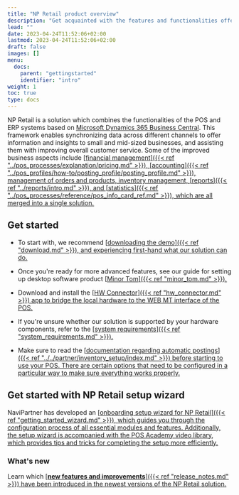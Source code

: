 ```yaml
---
title: "NP Retail product overview"
description: "Get acquainted with the features and functionalities offered by the NP Retail solution for POS systems."
lead: ""
date: 2023-04-24T11:52:06+02:00
lastmod: 2023-04-24T11:52:06+02:00
draft: false
images: []
menu:
  docs:
    parent: "gettingstarted"
    identifier: "intro"
weight: 1
toc: true
type: docs
---
```


NP Retail is a solution which combines the functionalities of the POS and ERP systems based on [<ins>Microsoft Dynamics 365 Business Central<ins>](https://learn.microsoft.com/en-us/dynamics365/business-central/). This framework enables synchronizing data across different channels to offer information and insights to small and mid-sized businesses, and assisting them with improving overall customer service. Some of the improved business aspects include [<ins>financial management<ins>]({{< ref "../pos_processes/explanation/pricing.md" >}}), [<ins>accounting<ins>]({{< ref "../pos_profiles/how-to/posting_profile/posting_profile.md" >}}), management of orders and products, inventory management, [<ins>reports<ins>]({{< ref "../reports/intro.md" >}}), and [<ins>statistics<ins>]({{< ref "../pos_processes/reference/pos_info_card_ref.md" >}}), which are all merged into a single solution. 

## Get started

- To start with, we recommend [<ins>downloading the demo<ins>]({{< ref "download.md" >}}), and experiencing first-hand what our solution can do.

- Once you're ready for more advanced features, see our guide for setting up desktop software product [<ins>Minor Tom<ins>]({{< ref "minor_tom.md" >}}).
 
- Download and install the [<ins>HW Connector<ins>]({{< ref "hw_connector.md" >}}) app to bridge the local hardware to the WEB MT interface of the POS.

- If you're unsure whether our solution is supported by your hardware components, refer to the [<ins>system requirements<ins>]({{< ref "system_requirements.md" >}}).

- Make sure to read the [<ins>documentation regarding automatic postings<ins>]({{< ref "../../partner/inventory_setup/index.md" >}}) before starting to use your POS. There are certain options that need to be configured in a particular way to make sure everything works properly.

## Get started with NP Retail setup wizard 

NaviPartner has developed an [<ins>onboarding setup wizard for NP Retail<ins>]({{< ref "getting_started_wizard.md" >}}), which guides you through the configuration process of all essential modules and features. Additionally, the setup wizard is accompanied with the [<ins>POS Academy video library<ins>](https://www.youtube.com/@NaviPartnerKbh), which provides tips and tricks for completing the setup more efficiently.

### What's new

Learn which [<ins>**new features and improvements**<ins>]({{< ref "release_notes.md" >}}) have been introduced in the newest versions of the NP Retail solution.